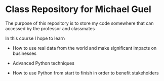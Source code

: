 # Class Repository for Michael Guel

The purpose of this repository is to store my code somewhere that can accessed by the professor and classmates

In this course I hope to learn 

- How to use real data from the world and make significant impacts on businesses 

- Advanced Python techniques

- How to use Python from start to finish in order to benefit stakeholders

[Course Homepage]: http://www.cse.msu.edu/~cse801a/schedule.html
